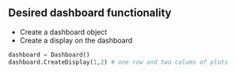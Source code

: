 ## Desired dashboard functionality 
- Create a dashboard object
- Create a display on the dashboard 
```python
dashboard = Dashboard()
dashboard.CreateDisplay(1,2) # one row and two colums of plots
```